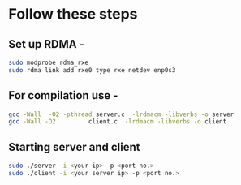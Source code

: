 # Follow these steps 

## Set up RDMA -
```bash
sudo modprobe rdma_rxe
sudo rdma link add rxe0 type rxe netdev enp0s3
```

## For compilation use -

```bash
gcc -Wall  -O2 -pthread server.c  -lrdmacm -libverbs -o server
gcc -Wall -O2         client.c  -lrdmacm -libverbs -o client 
```

## Starting server and client 
```bash
sudo ./server -i <your ip> -p <port no.>
sudo ./client -i <your server ip> -p <port no.>
```


